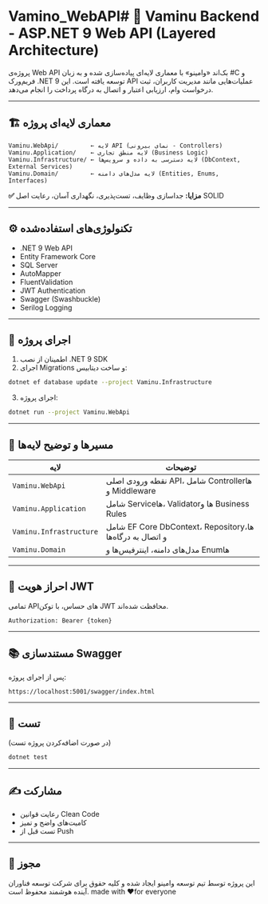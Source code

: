 # Vamino_WebAPI# 💼 Vaminu Backend - ASP.NET 9 Web API (Layered Architecture)

پروژه‌ی Web API بک‌اند «وامینو» با معماری لایه‌ای پیاده‌سازی شده و به زبان #C و فریم‌ورک .NET 9 توسعه یافته است. این API عملیات‌هایی مانند مدیریت کاربران، ثبت درخواست وام، ارزیابی اعتبار و اتصال به درگاه پرداخت را انجام می‌دهد.

---

## 🏗️ معماری لایه‌ای پروژه

```
Vaminu.WebApi/         ← لایه API (نمای بیرونی - Controllers)
Vaminu.Application/    ← لایه منطق تجاری (Business Logic)
Vaminu.Infrastructure/ ← لایه دسترسی به داده و سرویس‌ها (DbContext, External Services)
Vaminu.Domain/         ← لایه مدل‌های دامنه (Entities, Enums, Interfaces)
```

**✅ مزایا:** جداسازی وظایف، تست‌پذیری، نگهداری آسان، رعایت اصل SOLID

---

## ⚙️ تکنولوژی‌های استفاده‌شده

- .NET 9 Web API
- Entity Framework Core
- SQL Server
- AutoMapper
- FluentValidation
- JWT Authentication
- Swagger (Swashbuckle)
- Serilog Logging

---

## 🚀 اجرای پروژه

1. اطمینان از نصب .NET 9 SDK
2. اجرای Migrations و ساخت دیتابیس:

```bash
dotnet ef database update --project Vaminu.Infrastructure
```

3. اجرای پروژه:

```bash
dotnet run --project Vaminu.WebApi
```

---

## 📁 مسیرها و توضیح لایه‌ها

| لایه | توضیحات |
|------|---------|
| `Vaminu.WebApi` | نقطه ورودی اصلی API، شامل Controllerها و Middleware |
| `Vaminu.Application` | شامل Serviceها، Validatorها و Business Rules |
| `Vaminu.Infrastructure` | شامل EF Core DbContext، Repositoryها، و اتصال به درگاه‌ها |
| `Vaminu.Domain` | مدل‌های دامنه، اینترفیس‌ها و Enumها |

---

## 🔑 احراز هویت JWT

تمامی APIهای حساس، با توکن JWT محافظت شده‌اند.

```
Authorization: Bearer {token}
```

---

## 📚 مستندسازی Swagger

پس از اجرای پروژه:

```
https://localhost:5001/swagger/index.html
```

---

## 🧪 تست

(در صورت اضافه‌کردن پروژه تست)

```bash
dotnet test
```

---

## ✍️ مشارکت

- رعایت قوانین Clean Code
- کامیت‌های واضح و تمیز
- تست‌ قبل از Push

---

## 📜 مجوز

این پروژه توسط تیم توسعه وامینو ایجاد شده و کلیه حقوق برای شرکت توسعه فناوران آینده هوشمند محفوظ است.
made with ❤️for everyone 
